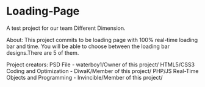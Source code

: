 # Loading-Page
A test project for our team Different Dimension.

About:
This project commits to be loading page with 100% real-time loading bar and time.
You will be able to choose between the loading bar designs.There are 5 of them.

Project creators:
PSD File - waterboy1/Owner of this project/
HTML5/CSS3 Coding and Optimization - DiwaK/Member of this project/
PHP/JS Real-Time Objects and Programming - Invincible/Member of this project/
